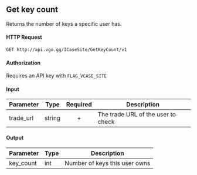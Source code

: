 ## Get key count

Returns the number of keys a specific user has.

#### HTTP Request

`GET http://api.vgo.gg/ICaseSite/GetKeyCount/v1`

#### Authorization

Requires an API key with `FLAG_VCASE_SITE`

#### Input

Parameter | Type | Required   | Description
--------- | -----| :--------: | -----------
trade_url | string | + | The trade URL of the user to check
    
#### Output

Parameter | Type | Description
--------- | -----| -------- 
key_count | int  | Number of keys this user owns

